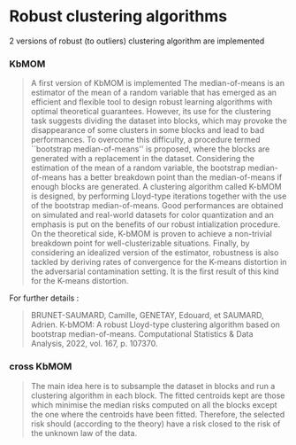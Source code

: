 # Robust clustering algorithms
2 versions of robust (to outliers) clustering algorithm are implemented

### KbMOM
> A first version of KbMOM is implemented 
The median-of-means is an estimator of the mean of a random variable
that has emerged as an efficient and flexible tool to design robust
learning algorithms with optimal theoretical guarantees. However,
its use for the clustering task suggests dividing the dataset into
blocks, which may provoke the disappearance of some clusters in some
blocks and lead to bad performances. To overcome this difficulty,
a procedure termed ``bootstrap median-of-means'' is proposed, where the blocks are generated with a replacement in the dataset. Considering the estimation of the mean of a random variable, the bootstrap median-of-means has a better breakdown point
than the median-of-means if enough blocks are generated. A clustering algorithm called K-bMOM is designed,
by performing Lloyd-type iterations together with the use of the bootstrap
median-of-means. Good performances are obtained on simulated and real-world
datasets for color quantization and an emphasis is put on the benefits of our
robust intialization procedure. On the theoretical side, K-bMOM is proven to achieve a  non-trivial breakdown point for well-clusterizable situations. Finally, by considering an idealized
version of the estimator, robustness is also tackled by deriving rates
of convergence for the K-means distortion in the adversarial contamination
setting. It is the first result of this kind for
the K-means distortion.

For further details :
> BRUNET-SAUMARD, Camille, GENETAY, Edouard, et SAUMARD, Adrien. K-bMOM: A robust Lloyd-type clustering algorithm based on bootstrap median-of-means. Computational Statistics & Data Analysis, 2022, vol. 167, p. 107370.

### cross KbMOM
> The main idea here is to subsample the dataset in blocks and run a clustering algorithm in each block. The fitted centroids kept are those which minimise the median risks computed on all the blocks except the one where the centroids have been fitted. Therefore, the selected risk should (according to the theory) have a risk closed to the risk of the unknown law of the data.
